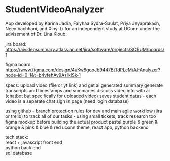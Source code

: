 # StudentVideoAnalyzer

App developed by Karina Jadia, Faiyhaa Sydra-Saulat, Priya Jeyaprakash, Neev Vachhani, and Xinyi Li for an independent study at UConn under the advisement of Dr. Lina Kloub.

jira board: https://aivideosummary.atlassian.net/jira/software/projects/SCRUM/boards/1

figma board: https://www.figma.com/design/4uKw8gooJb9447BtTdPLcM/AI-Analyzer?node-id=0-1&t=b4vfehAv9AsIkISk-1

specs:
upload video (file or yt link) and get ai generated summary
generate transcripts and timestamps and summaries
discuss video info with ai (chatbot but specifically for uploaded video)
saves student datas - each video is a separate chat
sign in page (need login database)
 
using github - branch protection rules for dev and main
agile workflow (jira or trello) to track all of our tasks - using small tickets, track research too
figma mockup before building the actual product
pastel purple & green & orange & pink & blue & red uconn theme, react app, python backend 

tech stack:
<br>react + javascript front end
<br>python back end
<br>sql database
